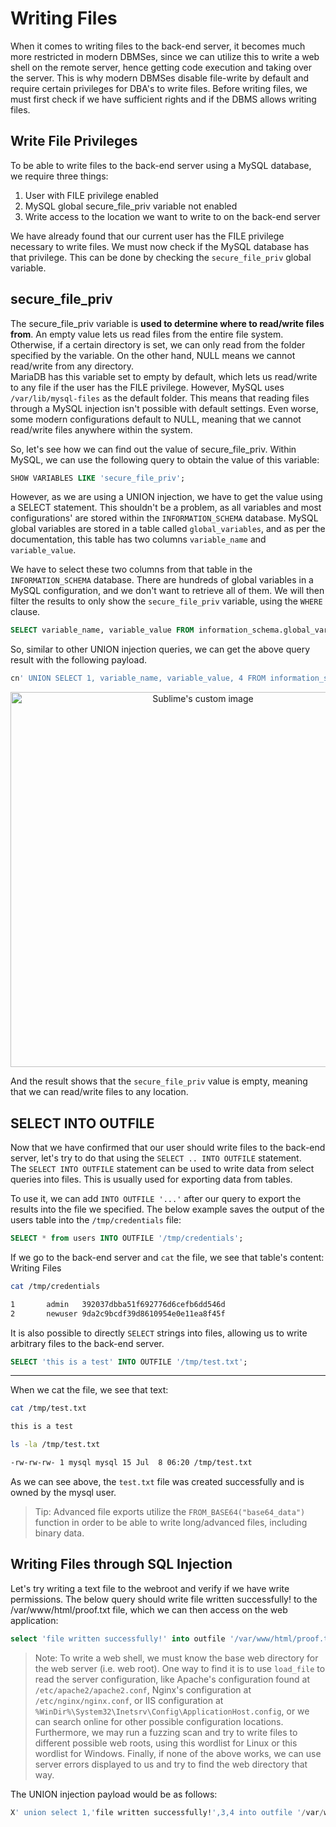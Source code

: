 # Writing Files
When it comes to writing files to the back-end server, it becomes much more restricted in modern DBMSes, since we can utilize this to write a web shell on the remote server, hence getting 
code execution and taking over the server. This is why modern DBMSes disable file-write by default and require certain privileges for DBA's to write files. Before writing files, we must first 
check if we have sufficient rights and if the DBMS allows writing files.

## Write File Privileges
To be able to write files to the back-end server using a MySQL database, we require three things:
1. User with FILE privilege enabled
2. MySQL global secure_file_priv variable not enabled
3. Write access to the location we want to write to on the back-end server



We have already found that our current user has the FILE privilege necessary to write files. We must now check if the MySQL database has that privilege. This can be done by checking the 
`secure_file_priv` global variable.

## secure_file_priv
The secure_file_priv variable is __used to determine where to read/write files from__. An empty value lets us read files from the entire file system. Otherwise, if a certain directory is set, 
we can only read from the folder specified by the variable. On the other hand, NULL means we cannot read/write from any directory.<br /> 
MariaDB has this variable set to empty by default, which lets us read/write to any file if the user has the FILE privilege. However, MySQL uses `/var/lib/mysql-files` as the default folder. 
This means that reading files through a MySQL injection isn't possible with default settings. Even worse, some modern configurations default to NULL, 
meaning that we cannot read/write files anywhere within the system.

So, let's see how we can find out the value of secure_file_priv. Within MySQL, we can use the following query to obtain the value of this variable:
```sql
SHOW VARIABLES LIKE 'secure_file_priv';
```
However, as we are using a UNION injection, we have to get the value using a SELECT statement. This shouldn't be a problem, as all variables and most configurations' 
are stored within the `INFORMATION_SCHEMA` database. MySQL global variables are stored in a table called `global_variables`, and as per the documentation, 
this table has two columns `variable_name` and `variable_value`.<br />

We have to select these two columns from that table in the `INFORMATION_SCHEMA` database. There are hundreds of global variables in a MySQL configuration, and we don't want to retrieve all of them.
We will then filter the results to only show the `secure_file_priv` variable, using the `WHERE` clause.
```sql
SELECT variable_name, variable_value FROM information_schema.global_variables where variable_name="secure_file_priv"
```
So, similar to other UNION injection queries, we can get the above query result with the following payload.

```sql
cn' UNION SELECT 1, variable_name, variable_value, 4 FROM information_schema.global_variables where variable_name="secure_file_priv"-- -
```

<p align="center">
  <img src="https://github.com/alejandro-pentest/Hacking-Web/assets/161533623/aec9c7ef-c6e2-4b78-87f7-05bbd413091d" width="600" alt="Sublime's custom image"/>
</p>

And the result shows that the `secure_file_priv` value is empty, meaning that we can read/write files to any location.


## SELECT INTO OUTFILE
Now that we have confirmed that our user should write files to the back-end server, let's try to do that using the `SELECT .. INTO OUTFILE` statement. <br />
The `SELECT INTO OUTFILE` statement can be used to write data from select queries into files. This is usually used for exporting data from tables.

To use it, we can add `INTO OUTFILE '...'` after our query to export the results into the file we specified. The below example saves the output of the users table into the `/tmp/credentials` file:

```sql
SELECT * from users INTO OUTFILE '/tmp/credentials';
```

If we go to the back-end server and `cat` the file, we see that table's content:
Writing Files

```bash
cat /tmp/credentials 

1       admin   392037dbba51f692776d6cefb6dd546d
2       newuser 9da2c9bcdf39d8610954e0e11ea8f45f
```

It is also possible to directly `SELECT` strings into files, allowing us to write arbitrary files to the back-end server.
```sql
SELECT 'this is a test' INTO OUTFILE '/tmp/test.txt';
```
-------------------------------
When we cat the file, we see that text:
```bash
cat /tmp/test.txt 

this is a test
```
```bash
ls -la /tmp/test.txt 

-rw-rw-rw- 1 mysql mysql 15 Jul  8 06:20 /tmp/test.txt
```
As we can see above, the `test.txt` file was created successfully and is owned by the mysql user.

> Tip: Advanced file exports utilize the `FROM_BASE64("base64_data")` function in order to be able to write long/advanced files, including binary data.



## Writing Files through SQL Injection
Let's try writing a text file to the webroot and verify if we have write permissions. The below query should write file written successfully! to the /var/www/html/proof.txt file, which we can then access on the web application:
```sql
select 'file written successfully!' into outfile '/var/www/html/proof.txt'
```

> Note: To write a web shell, we must know the base web directory for the web server (i.e. web root). One way to find it is to use `load_file` to read the server configuration,
like Apache's configuration found at `/etc/apache2/apache2.conf`, Nginx's configuration at `/etc/nginx/nginx.conf`, or IIS configuration at `%WinDir%\System32\Inetsrv\Config\ApplicationHost.config`,
or we can search online for other possible configuration locations. Furthermore, we may run a fuzzing scan and try to write files to different possible web roots, using this wordlist for Linux
or this wordlist for Windows. Finally, if none of the above works, we can use server errors displayed to us and try to find the web directory that way.

The UNION injection payload would be as follows:
```sql
X' union select 1,'file written successfully!',3,4 into outfile '/var/www/html/proof.txt'-- -
```


